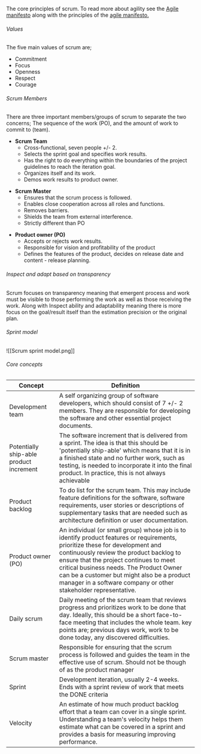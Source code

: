 The core principles of scrum. To read more about agility see the [Agile manifesto](https://agilemanifesto.org/) along with the principles of the [agile manifesto.](https://agilemanifesto.org/principles.html)

###### Values
The five main values of scrum are;
- Commitment 
- Focus
- Openness
- Respect 
- Courage
###### Scrum Members
There are three important members/groups of scrum to separate the two concerns; The sequence of the work (PO), and the amount of work to commit to (team).
- **Scrum Team** 
	- Cross-functional, seven people +/- 2. 
	- Selects the sprint goal and specifies work results.
	- Has the right to do everything within  the boundaries of the project guidelines to reach the iteration goal.
	- Organizes itself and its work.
	- Demos work results to product owner.
* **Scrum Master**
	* Ensures that the scrum process is followed.
	* Enables close cooperation across all roles and functions.
	* Removes barriers.
	* Shields the team from external interference.
	* Strictly different than PO
- **Product owner (PO)**
	- Accepts or rejects work results.
	- Responsible for vision and profitability of the product
	- Defines the features of the product, decides on release date and content - release planning.

###### Inspect and adapt based on transparency
Scrum focuses on transparency meaning that emergent process and work must be visible to those performing the work as well as those receiving the work. Along with Inspect ability and adaptability meaning there is more focus on the goal/result itself than the estimation precision or the original plan.
###### Sprint model
![[Scrum sprint model.png]]



###### Core concepts

| Concept                                 | Definition                                                                                                                                                                                                                                                                                                                                                                       |
| --------------------------------------- | -------------------------------------------------------------------------------------------------------------------------------------------------------------------------------------------------------------------------------------------------------------------------------------------------------------------------------------------------------------------------------- |
| Development team                        | A self organizing group of software developers, which should consist of 7 +/- 2 members. They are responsible for developing the software and other essential project documents.                                                                                                                                                                                                 |
| Potentially ship-able product increment | The software increment that is delivered from a sprint. The idea is that this should be 'potentially ship-able' which means that it is in a finished state and no further work, such as testing, is needed to incorporate it into the final product. In practice, this is not always achievable                                                                                  |
| Product backlog                         | To do list for the scrum team. This may include feature definitions for the software, software requirements, user stories or descriptions of supplementary tasks that are needed such as architecture definition or user documentation.                                                                                                                                          |
| Product owner (PO)                      | An individual (or small group) whose job is to identify product features or requirements, prioritize these for development and continuously review the product backlog to ensure that the project continues to meet critical business needs. The  Product Owner can be a customer but might also be a product manager in a software company or other stakeholder representative. |
| Daily scrum                             | Daily meeting of the scrum team that reviews progress and prioritizes work to be done that day. Ideally, this should be a short face-to-face meeting that includes the whole team. key points are; previous days work, work to be done today, any discovered difficulties.                                                                                                       |
| Scrum master                            | Responsible for ensuring that the scrum process is followed and guides the team in the effective use of scrum. Should not be though of as the product manager                                                                                                                                                                                                                    |
| Sprint                                  | Development iteration, usually 2-4 weeks. Ends with a sprint review of work that meets the DONE criteria                                                                                                                                                                                                                                                                         |
| Velocity                                | An estimate of how much product backlog effort that a team can cover in a single sprint. Understanding a team's velocity helps them estimate what can be covered in a sprint and provides a basis for measuring improving performance.                                                                                                                                           |


